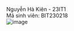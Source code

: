 Nguyễn Hà Kiên - 23IT1  
Mã sinh viên: BIT230218  
![image](https://github.com/user-attachments/assets/5b2ca79b-a0e8-4958-8da9-a09154c5a440)
